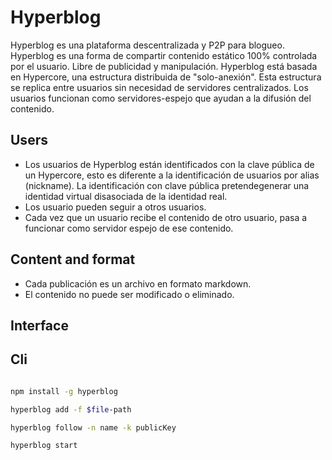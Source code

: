 # Hyperblog

Hyperblog es una plataforma descentralizada y P2P para blogueo. Hyperblog es una forma de compartir contenido estático 100% controlada por el usuario. Libre de publicidad y manipulación. 
Hyperblog está basada en Hypercore, una estructura distribuida de "solo-anexión". Esta estructura se replica entre usuarios sin necesidad de servidores centralizados. Los usuarios funcionan como servidores-espejo que ayudan a la difusión del contenido.

## Users

- Los usuarios de Hyperblog están identificados con la clave pública de un Hypercore, esto es diferente a la identificación de usuarios por alias (nickname). La identificación con clave pública pretendegenerar una identidad virtual disasociada de la identidad real. 
- Los usuario pueden seguir a otros usuarios.
- Cada vez que un usuario recibe el contenido de otro usuario, pasa a funcionar como servidor espejo de ese contenido.

## Content and format

- Cada publicación es un archivo en formato markdown. 
- El contenido no puede ser modificado o eliminado.

## Interface

## Cli

``` bash

npm install -g hyperblog

hyperblog add -f $file-path

hyperblog follow -n name -k publicKey

hyperblog start

```
